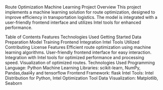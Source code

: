 Route Optimization Machine Learning Project
Overview
This project implements a machine learning solution for route optimization, designed to improve efficiency in transportation logistics. The model is integrated with a user-friendly frontend interface and utilizes Intel tools for enhanced performance.

Table of Contents
Features
Technologies Used
Getting Started
Data Preparation
Model Training
Frontend Integration
Intel Tools Utilized
Contributing
License
Features
Efficient route optimization using machine learning algorithms.
User-friendly frontend interface for easy interaction.
Integration with Intel tools for optimized performance and processing speed.
Visualization of optimized routes.
Technologies Used
Programming Language: Python
Machine Learning Libraries: scikit-learn, NumPy, Pandas,daal4y and tensorflow 
Frontend Framework: flask
Intel Tools: Intel Distribution for Python, Intel Optimization Tool
Data Visualization: Matplotlib, Seaborn
